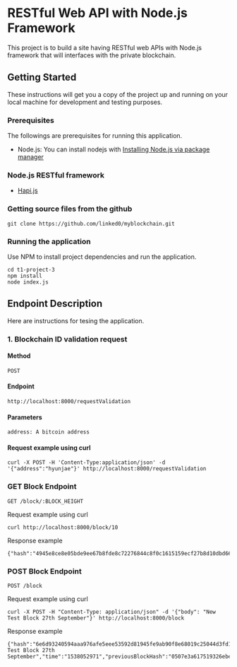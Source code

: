 # RESTful Web API with Node.js Framework

This project is to build a site having RESTful web APIs with Node.js framework that will interfaces with the private blockchain.

## Getting Started

These instructions will get you a copy of the project up and running on your local machine for development and testing purposes.

### Prerequisites

The followings are prerequisites for running this application.

* Node.js: You can install nodejs with [Installing Node.js via package manager](https://nodejs.org/ko/download/package-manager/)

### Node.js RESTful framework
- [Hapi.js](https://hapijs.com/)

### Getting source files from the github
```
git clone https://github.com/linked0/myblockchain.git
```

### Running the application

Use NPM to install project dependencies and run the application.

```
cd t1-project-3
npm install
node index.js
```

## Endpoint Description

Here are instructions for tesing the application.

### 1. Blockchain ID validation request
#### Method
```
POST
```
#### Endpoint
```
http://localhost:8000/requestValidation
```
#### Parameters
```
address: A bitcoin address
```
#### Request example using curl
```
curl -X POST -H 'Content-Type:application/json' -d '{"address":"hyunjae"}' http://localhost:8000/requestValidation
```

### GET Block Endpoint

```
GET /block/:BLOCK_HEIGHT
```
Request example using curl
```
curl http://localhost:8000/block/10
```
Response example
```
{"hash":"4945e8ce8e05bde9ee67b8fde8c72276844c8f0c1615159ecf27b8d10dbd6646","height":10,"body":"Hyunjae","time":"1537362294","previousBlockHash":"353d0d9d7a1c8d2351a735a21c0a073db96afcf5f9891166311a578135e4fcd9"}
```

### POST Block Endpoint
```
POST /block
```
Request example using curl
```
curl -X POST -H "Content-Type: application/json" -d '{"body": "New Test Block 27th September"}' http://localhost:8000/block
```
Response example
```
{"hash":"6e6d93240594aaa976afe5eee53592d81945fe9ab90f8e68019c25044d3fd1c5","height":42,"body":"New Test Block 27th September","time":"1538052971","previousBlockHash":"0507e3a617519326ebec72f7965dcdd2ec8d9c266c4b6454c7528e7943192c2d"}
```